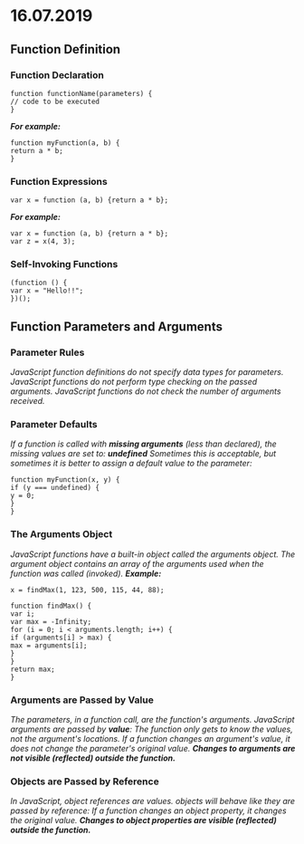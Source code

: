 # 16.07.2019
## Function Definition
### Function Declaration
```
function functionName(parameters) {
// code to be executed
}
```
_**For example:**_
```
function myFunction(a, b) {
return a * b;
}
```
### Function Expressions
```
var x = function (a, b) {return a * b};
```
_**For example:**_
```
var x = function (a, b) {return a * b};
var z = x(4, 3);
```
### Self-Invoking Functions
```
(function () {
var x = "Hello!!"; 
})();
```
## Function Parameters and Arguments
### Parameter Rules
_JavaScript function definitions do not specify data types for parameters._
_JavaScript functions do not perform type checking on the passed arguments._
_JavaScript functions do not check the number of arguments received._
### Parameter Defaults
_If a function is called with **missing arguments** (less than declared), the missing values are set to: **undefined**
Sometimes this is acceptable, but sometimes it is better to assign a default value to the parameter:_
```
function myFunction(x, y) {
if (y === undefined) {
y = 0;
} 
}
```
### The Arguments Object
_JavaScript functions have a built-in object called the arguments object._
_The argument object contains an array of the arguments used when the function was called (invoked)._
_**Example:**_
```
x = findMax(1, 123, 500, 115, 44, 88);

function findMax() {
var i;
var max = -Infinity;
for (i = 0; i < arguments.length; i++) {
if (arguments[i] > max) {
max = arguments[i];
}
}
return max;
}
```
### Arguments are Passed by Value
_The parameters, in a function call, are the function's arguments.
JavaScript arguments are passed by **value**: The function only gets to know the values, not the argument's locations.
If a function changes an argument's value, it does not change the parameter's original value.
**Changes to arguments are not visible (reflected) outside the function.**_
### Objects are Passed by Reference
_In JavaScript, object references are values._
_objects will behave like they are passed by reference:_
_If a function changes an object property, it changes the original value.
**Changes to object properties are visible (reflected) outside the function.**_

